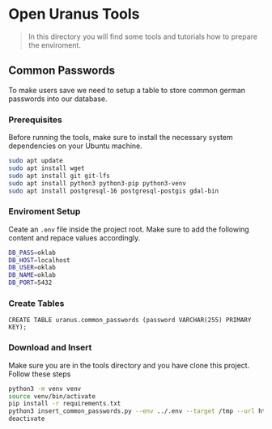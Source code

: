 # Open Uranus Tools

> In this directory you will find some tools and tutorials how to prepare the enviroment.



## Common Passwords

To make users save we need to setup a table to store common german passwords into our database.


### Prerequisites

Before running the tools, make sure to install the necessary system dependencies on your Ubuntu machine.

```sh
sudo apt update
sudo apt install wget
sudo apt install git git-lfs
sudo apt install python3 python3-pip python3-venv
sudo apt install postgresql-16 postgresql-postgis gdal-bin
```


### Enviroment Setup

Ceate an `.env` file inside the project root. Make sure to add the following content and repace values accordingly.

```sh
DB_PASS=oklab
DB_HOST=localhost
DB_USER=oklab
DB_NAME=oklab
DB_PORT=5432
```


### Create Tables

```psql
CREATE TABLE uranus.common_passwords (password VARCHAR(255) PRIMARY KEY);
```


### Download and Insert

Make sure you are in the tools directory and you have clone this project. Follow these steps 


```sh
python3 -m venv venv
source venv/bin/activate
pip install -r requirements.txt
python3 insert_common_passwords.py --env ../.env --target /tmp --url https://raw.githubusercontent.com/danielmiessler/SecLists/refs/heads/master/Passwords/Common-Credentials/Language-Specific/German_common-password-list.txt --verbose
deactivate
```
